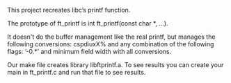 This project recreates libc’s printf function.

The prototype of ft_printf is int ft_printf(const char *, ...).

It doesn't do the buffer management like the real printf, but manages the following conversions: cspdiuxX% and any combination of the following flags: ’-0.*’ and minimum field width with all conversions.

Our make file creates library libftprintf.a. To see results you can create your main in ft_printf.c and run that file to see results.

